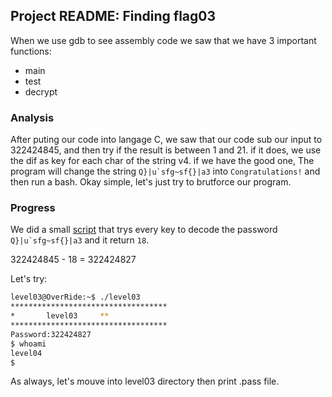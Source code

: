 ## Project README: Finding flag03
When we use gdb to see assembly code we saw that we have 3 important functions:

- main
- test
- decrypt

### Analysis

After puting our code into langage C, we saw that our code sub our input 
to 322424845, and then try if the result is between 1 and 21. if it does, we use the dif as key for each char of the string v4. if we have the good one, The program will change the string ``Q}|u`sfg~sf{}|a3`` into `Congratulations!` and then run a bash. Okay simple, let's just try to brutforce our program. 

### Progress

We did a small [script](./Ressources/script.s) that trys every key to decode the password ``Q}|u`sfg~sf{}|a3`` and it return `18`.

322424845 - 18 = 322424827

Let's try:

```sh
level03@OverRide:~$ ./level03 
***********************************
*		level03		**
***********************************
Password:322424827
$ whoami
level04
$
```

As always, let's mouve into level03 directory then print .pass file.